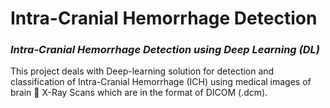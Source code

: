 # **Intra-Cranial Hemorrhage Detection**
### *Intra-Cranial Hemorrhage Detection using Deep Learning (DL)*

This project deals with Deep-learning solution for detection and classification of Intra-Cranial Hemorrhage (ICH) using medical images of brain 🧠 X-Ray Scans which are in the format of DICOM (.dcm). 
